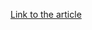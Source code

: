 [Link to the article](https://www.huntress.com/blog/turning-ttps-into-ctf-challenges-huntress-ctf-2024-retro)
